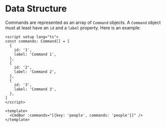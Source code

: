# Data Structure

Commands are represented as an array of `Command` objects. A `Command` object must at least have an `id` and a `label` property. Here is an example:

```vue
<script setup lang="ts">
const commands: Command[] = [
  {
    id: '1',
    label: 'Command 1',
  },
  {
    id: '2',
    label: 'Command 2',
  },
  {
    id: '3',
    label: 'Command 3',
  },
]
</script>

<template>
  <CmdBar :commands="[{key: 'people', commands: 'people'}]" />
</template>
```


